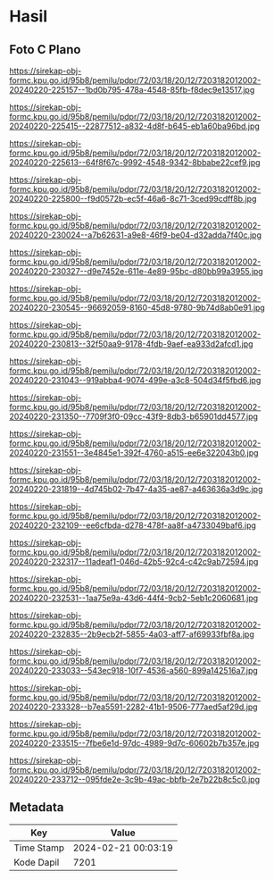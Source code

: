 # Hasil

## Foto C Plano

https://sirekap-obj-formc.kpu.go.id/95b8/pemilu/pdpr/72/03/18/20/12/7203182012002-20240220-225157--1bd0b795-478a-4548-85fb-f8dec9e13517.jpg

https://sirekap-obj-formc.kpu.go.id/95b8/pemilu/pdpr/72/03/18/20/12/7203182012002-20240220-225415--22877512-a832-4d8f-b645-eb1a60ba96bd.jpg

https://sirekap-obj-formc.kpu.go.id/95b8/pemilu/pdpr/72/03/18/20/12/7203182012002-20240220-225613--64f8f67c-9992-4548-9342-8bbabe22cef9.jpg

https://sirekap-obj-formc.kpu.go.id/95b8/pemilu/pdpr/72/03/18/20/12/7203182012002-20240220-225800--f9d0572b-ec5f-46a6-8c71-3ced99cdff8b.jpg

https://sirekap-obj-formc.kpu.go.id/95b8/pemilu/pdpr/72/03/18/20/12/7203182012002-20240220-230024--a7b62631-a9e8-46f9-be04-d32adda7f40c.jpg

https://sirekap-obj-formc.kpu.go.id/95b8/pemilu/pdpr/72/03/18/20/12/7203182012002-20240220-230327--d9e7452e-611e-4e89-95bc-d80bb99a3955.jpg

https://sirekap-obj-formc.kpu.go.id/95b8/pemilu/pdpr/72/03/18/20/12/7203182012002-20240220-230545--96692059-8160-45d8-9780-9b74d8ab0e91.jpg

https://sirekap-obj-formc.kpu.go.id/95b8/pemilu/pdpr/72/03/18/20/12/7203182012002-20240220-230813--32f50aa9-9178-4fdb-9aef-ea933d2afcd1.jpg

https://sirekap-obj-formc.kpu.go.id/95b8/pemilu/pdpr/72/03/18/20/12/7203182012002-20240220-231043--919abba4-9074-499e-a3c8-504d34f5fbd6.jpg

https://sirekap-obj-formc.kpu.go.id/95b8/pemilu/pdpr/72/03/18/20/12/7203182012002-20240220-231350--7709f3f0-09cc-43f9-8db3-b65901dd4577.jpg

https://sirekap-obj-formc.kpu.go.id/95b8/pemilu/pdpr/72/03/18/20/12/7203182012002-20240220-231551--3e4845e1-392f-4760-a515-ee6e322043b0.jpg

https://sirekap-obj-formc.kpu.go.id/95b8/pemilu/pdpr/72/03/18/20/12/7203182012002-20240220-231819--4d745b02-7b47-4a35-ae87-a463636a3d9c.jpg

https://sirekap-obj-formc.kpu.go.id/95b8/pemilu/pdpr/72/03/18/20/12/7203182012002-20240220-232109--ee6cfbda-d278-478f-aa8f-a4733049baf6.jpg

https://sirekap-obj-formc.kpu.go.id/95b8/pemilu/pdpr/72/03/18/20/12/7203182012002-20240220-232317--11adeaf1-046d-42b5-92c4-c42c9ab72594.jpg

https://sirekap-obj-formc.kpu.go.id/95b8/pemilu/pdpr/72/03/18/20/12/7203182012002-20240220-232531--1aa75e9a-43d6-44f4-9cb2-5eb1c2060681.jpg

https://sirekap-obj-formc.kpu.go.id/95b8/pemilu/pdpr/72/03/18/20/12/7203182012002-20240220-232835--2b9ecb2f-5855-4a03-aff7-af69933fbf8a.jpg

https://sirekap-obj-formc.kpu.go.id/95b8/pemilu/pdpr/72/03/18/20/12/7203182012002-20240220-233033--543ec918-10f7-4536-a560-899a142516a7.jpg

https://sirekap-obj-formc.kpu.go.id/95b8/pemilu/pdpr/72/03/18/20/12/7203182012002-20240220-233328--b7ea5591-2282-41b1-9506-777aed5af29d.jpg

https://sirekap-obj-formc.kpu.go.id/95b8/pemilu/pdpr/72/03/18/20/12/7203182012002-20240220-233515--7fbe6e1d-97dc-4989-9d7c-60602b7b357e.jpg

https://sirekap-obj-formc.kpu.go.id/95b8/pemilu/pdpr/72/03/18/20/12/7203182012002-20240220-233712--095fde2e-3c9b-49ac-bbfb-2e7b22b8c5c0.jpg


## Metadata

| Key        | Value               |
| ---------- | ------------------- |
| Time Stamp | 2024-02-21 00:03:19 |
| Kode Dapil | 7201                |



